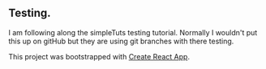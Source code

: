 ## Testing.



I am following along the simpleTuts testing tutorial. Normally I wouldn't put this up on gitHub but they are using git branches with there testing.

This project was bootstrapped with [Create React App](https://github.com/facebook/create-react-app).